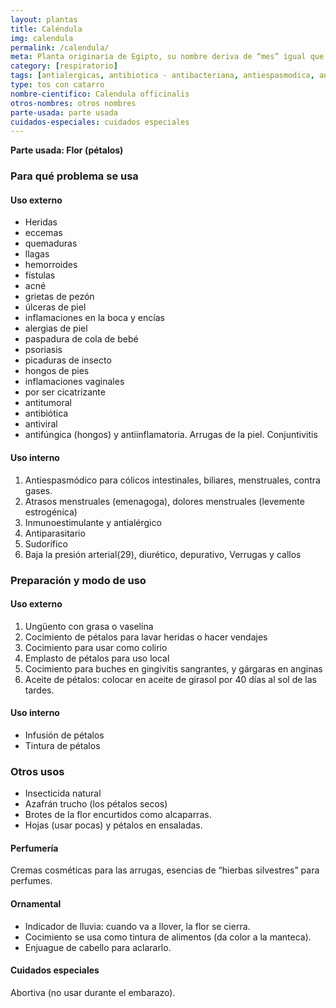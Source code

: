 ```yaml
---
layout: plantas
title: Caléndula
img: calendula
permalink: /calendula/
meta: Planta originaria de Egipto, su nombre deriva de “mes” igual que “calendario”, debido a su larga floración.
category: [respiratorio]
tags: [antialergicas, antibiotica - antibacteriana, antiespasmodica, antiflatulentas, antiinflamatorias antiparasitaria, depurativas - diureticas, hepatobiliares, protectores gastricos]
type: tos con catarro
nombre-cientifico: Calendula officinalis
otros-nombres: otros nombres
parte-usada: parte usada
cuidados-especiales: cuidados especiales
---
```


<b id="parte-usada">Parte usada: Flor (pétalos)</b>

<h3 id="planta-usos">Para qué problema se usa</h3>
<h4>Uso externo</h4>
<ul>
<li>Heridas</li>
<li>eccemas</li>
<li>quemaduras</li>
<li>llagas</li>
<li>hemorroides</li>
<li>fístulas</li>
<li>acné</li>
<li>grietas de pezón</li>
<li>úlceras de piel</li>
<li>inflamaciones en la boca y encías</li>
<li>alergias de piel</li>
<li>paspadura de cola de bebé</li>
<li>psoriasis</li>
<li>picaduras de insecto</li>
<li>hongos de pies</li>
<li>inflamaciones vaginales</li>
<li>por ser cicatrizante</li>
<li>antitumoral</li>
<li>antibiótica</li>
<li>antiviral</li>
<li>antifúngica (hongos) y antiinflamatoria. Arrugas de la piel. Conjuntivitis</li>
</ul>

<h4>Uso interno</h4>
<ol>
<li>Antiespasmódico para cólicos intestinales, biliares, menstruales, contra gases.</li>
<li>Atrasos menstruales (emenagoga), dolores menstruales (levemente estrogénica)</li>
<li>Inmunoestimulante y antialérgico</li>
<li>Antiparasitario</li>
<li>Sudorífico</li>
<li>Baja la presión arterial(29), diurético, depurativo, Verrugas y callos</li>
</ol>


<h3 id="preparacion">Preparación y modo de uso</h3>

<h4>Uso externo</h4>
<ol>
<li>Ungüento con grasa o vaselina</li>
<li>Cocimiento de pétalos para lavar heridas o hacer vendajes</li>
<li>Cocimiento para usar como colirio</li>
<li>Emplasto de pétalos para uso local</li>
<li>Cocimiento para buches en gingivitis sangrantes, y gárgaras en anginas</li>
<li>Aceite de pétalos: colocar en aceite de girasol por 40 días al sol de las tardes.</li>
</ol>

<h4>Uso interno</h4>
<ul>
<li>Infusión de pétalos</li>
<li>Tintura de pétalos</li>
</ul>

<h3 id="otros-usos">Otros usos</h3>
<ul>
<li>Insecticida natural</li>
<li>Azafrán trucho (los pétalos secos)</li>
<li>Brotes de la flor encurtidos como alcaparras.</li>
<li>Hojas (usar pocas) y pétalos en ensaladas.</li>
</ul>

<h4>Perfumería</h4>
Cremas cosméticas para las arrugas, esencias de “hierbas silvestres” para perfumes.

<h4>Ornamental</h4>
<ul>
<li>Indicador de lluvia: cuando va a llover, la flor se cierra.</li>
<li>Cocimiento se usa como tintura de alimentos (da color a la manteca).</li>
<li>Enjuague de cabello para aclararlo.</li>
</ul>

<h4 id="cuidados-especiales">Cuidados especiales</h4>
<p>
Abortiva (no usar durante el embarazo).
</p>